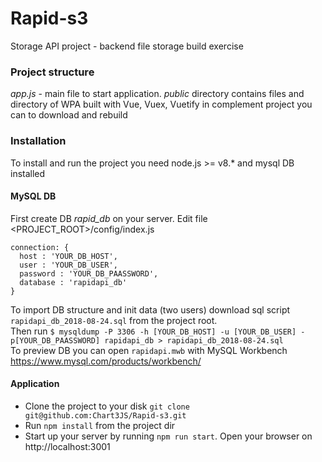 # Rapid-s3 #
Storage API project - backend file storage build exercise

### Project structure ###
*app.js* - main file to start application.
*public* directory contains files and directory of WPA built with Vue, Vuex, Vuetify in complement project you can to download and rebuild

### Installation ###
To install and run the project you need node.js >= v8.* and mysql DB installed
#### MySQL DB ####
First create DB *rapid_db* on your server. 
Edit file <PROJECT_ROOT>/config/index.js
``` 
connection: {
  host : 'YOUR_DB_HOST',
  user : 'YOUR_DB_USER',
  password : 'YOUR_DB_PAASSWORD',
  database : 'rapidapi_db'
} 
```
To import DB structure and init data (two users) download sql script ``` rapidapi_db_2018-08-24.sql ``` from the project root.<br/>
Then run ``` $ mysqldump -P 3306 -h [YOUR_DB_HOST] -u [YOUR_DB_USER] -p[YOUR_DB_PAASSWORD] rapidapi_db > rapidapi_db_2018-08-24.sql  ```<br/>
To preview DB you can open ``` rapidapi.mwb ``` with MySQL Workbench https://www.mysql.com/products/workbench/
#### Application ####
* Clone the project to your disk ``` git clone git@github.com:Chart3JS/Rapid-s3.git ```
* Run ``` npm install ``` from the project dir
* Start up your server by running ``` npm run start ```. Open your browser on http://localhost:3001
